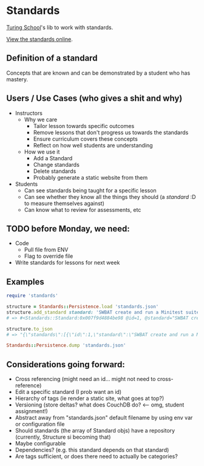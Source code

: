 # Standards

[Turing School](http://turing.io/)'s lib to work with standards.

[View the standards online](http://standards.turing.io/).

## Definition of a standard

Concepts that are known and can be demonstrated by a student who has mastery.

## Users / Use Cases (who gives a shit and why)

* Instructors
  * Why we care
    * Tailor lesson towards specific outcomes
    * Remove lessons that don't progress us towards the standards
    * Ensure curriculum covers these concepts
    * Reflect on how well students are understanding
  * How we use it
    * Add a Standard
    * Change standards
    * Delete standards
    * Probably generate a static website from them
* Students
  * Can see standards being taught for a specific lesson
  * Can see whether they know all the things they should (a *standard* :D to measure themselves against)
  * Can know what to review for assessments, etc

## TODO before Monday, we need:

* Code
  * Pull file from ENV
  * Flag to override file
* Write standards for lessons for next week

## Examples

```ruby
require 'standards'

structure = Standards::Persistence.load 'standards.json'
structure.add_standard standard: 'SWBAT create and run a Minitest suite', tags: ['ruby', 'testing', 'minitest']
# => #<Standards::Standard:0x007f9d4884be98 @id=1, @standard="SWBAT create and run a Minitest suite", @tags=["ruby", "testing", "minitest"]>

structure.to_json
# => "{\"standards\":[{\"id\":1,\"standard\":\"SWBAT create and run a Minitest suite\",\"tags\":[\"ruby\",\"testing\",\"minitest\"]}]}"

Standards::Persistence.dump 'standards.json'
```

## Considerations going forward:

* Cross referencing (might need an id... might not need to cross-reference)
* Edit a specific standard (I prob want an id)
* Hierarchy of tags (ie render a static site, what goes at top?)
* Versioning (store deltas? what does CouchDB do? <-- omg, student assignment!)
* Abstract away from "standards.json" default filename by using env var or configuration file
* Should standards (the array of Standard objs) have a repository (currently, Structure si becoming that)
* Maybe configurable
* Dependencies? (e.g. this standard depends on that standard)
* Are tags sufficient, or does there need to actually be categories?
